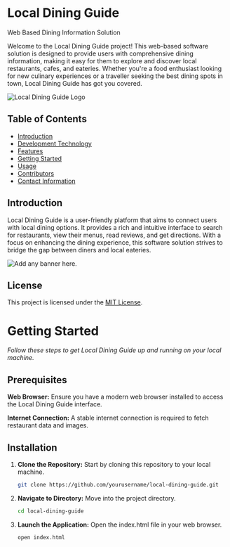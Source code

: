 # Local Dining Guide 
Web Based Dining Information Solution 
 
Welcome to the Local Dining Guide project! This web-based software solution is designed to 
provide users with comprehensive dining information, making it easy for them to explore 
and discover local restaurants, cafes, and eateries. Whether you're a food enthusiast looking 
for new culinary experiences or a traveller seeking the best dining spots in town, Local 
Dining Guide has got you covered.

![Local Dining Guide Logo](https://w7.pngwing.com/pngs/41/159/png-transparent-san-gimignano-restaurant-menu-food-dining-room-restaurant-logo-logo-eating-villa.png)

## Table of Contents
- [Introduction](#introduction)
- [Development Technology](#development-technology)
- [Features](#features)
- [Getting Started](#getting-started)
- [Usage](#usage)
- [Contributors](#contributors)
- [Contact Information](#contact-information)

## Introduction
Local Dining Guide is a user-friendly platform that aims to connect users with local dining options. It provides a rich and intuitive interface to search for restaurants, view their menus, read reviews, and get directions. With a focus on enhancing the dining experience, this software solution strives to bridge the gap between diners and local eateries.

![Add any banner here.](path/to/your/banner/image.jpg)

## License
This project is licensed under the [MIT License](https://www.bjitacademy.com/).

# Getting Started
*Follow these steps to get Local Dining Guide up and running on your local machine.*
## Prerequisites

**Web Browser:** Ensure you have a modern web browser installed to access the Local Dining
Guide interface.

**Internet Connection:** A stable internet connection is required to fetch restaurant data and
images.

## Installation
1. **Clone the Repository:** Start by cloning this repository to your local machine.

   ```bash
   git clone https://github.com/yourusername/local-dining-guide.git
   ```


2. **Navigate to Directory:** Move into the project directory.

    ```bash
    cd local-dining-guide
    ```
3. **Launch the Application:** Open the index.html file in your web browser.
    ```bash
    open index.html
    ```